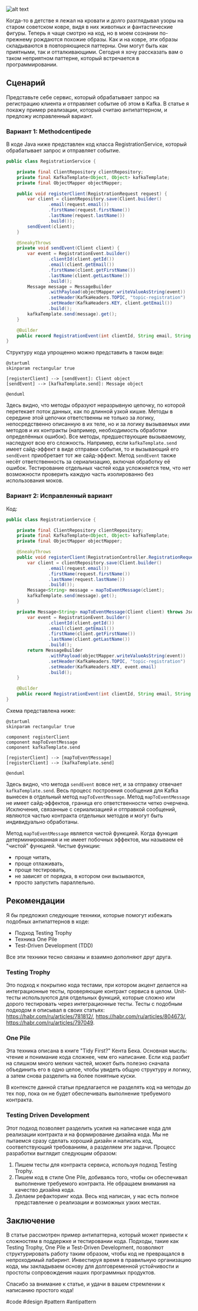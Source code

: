 ![alt text](MethodcentipedeWithDuck2s.png)

Когда-то в детстве я лежал на кровати и долго разглядывал узоры на старом советском ковре, видя в них животных и фантастические фигуры. Теперь я чаще смотрю на код, но в моем сознании по-прежнему рождаются похожие образы. Как и на ковре, эти образы складываются в повторяющиеся паттерны. Они могут быть как приятными, так и отталкивающими. Сегодня я хочу рассказать вам о таком неприятном паттерне, который встречается в программировании.

## Сценарий 

Представьте себе сервис, который обрабатывает запрос на регистрацию клиента и отправляет событие об этом в Kafka. В статье я покажу пример реализации, который считаю антипаттерном, и предложу исправленный вариант.

### Вариант 1: Methodcentipede

В коде Java ниже представлен код класса RegistrationService, который обрабатывает запрос и отправляет событие.

```java
public class RegistrationService {

    private final ClientRepository clientRepository;
    private final KafkaTemplate<Object, Object> kafkaTemplate;
    private final ObjectMapper objectMapper;

    public void registerClient(RegistrationRequest request) {
        var client = clientRepository.save(Client.builder()
                .email(request.email())
                .firstName(request.firstName())
                .lastName(request.lastName())
                .build());
        sendEvent(client);
    }

    @SneakyThrows
    private void sendEvent(Client client) {
        var event = RegistrationEvent.builder()
                .clientId(client.getId())
                .email(client.getEmail())
                .firstName(client.getFirstName())
                .lastName(client.getLastName())
                .build();
        Message message = MessageBuilder
                .withPayload(objectMapper.writeValueAsString(event))
                .setHeader(KafkaHeaders.TOPIC, "topic-registration")
                .setHeader(KafkaHeaders.KEY, client.getEmail())
                .build();
        kafkaTemplate.send(message).get();
    }

    @Builder
    public record RegistrationEvent(int clientId, String email, String firstName, String lastName) {}
}
```

Структуру кода упрощенно можно представить в таком виде:

```plantuml
@startuml
skinparam rectangular true

[registerClient] --> [sendEvent]: Client object
[sendEvent] --> [kafkaTemplate.send]: Message object

@enduml
```

Здесь видно, что методы образуют неразрывную цепочку, по которой перетекает поток данных, как по длинной узкой кишке. Методы в середине этой цепочки ответственны не только за логику, непосредственно описанную в их теле, но и за логику вызываемых ими методов и их контракты (например, необходимость обработки определённых ошибок). Все методы, предшествующие вызываемому, наследуют всю его сложность. Например, если `kafkaTemplate.send` имеет сайд-эффект в виде отправки события, то и вызывающий его `sendEvent` приобретает тот же сайд-эффект. Метод `sendEvent` также несёт ответственность за сериализацию, включая обработку её ошибок. Тестирование отдельных частей кода усложняется тем, что нет возможности проверить каждую часть изолированно без использования моков.

### Вариант 2: Исправленный вариант

Код:

```java
public class RegistrationService {

    private final ClientRepository clientRepository;
    private final KafkaTemplate<Object, Object> kafkaTemplate;
    private final ObjectMapper objectMapper;

    @SneakyThrows
    public void registerClient(RegistrationController.RegistrationRequest request) {
        var client = clientRepository.save(Client.builder()
                .email(request.email())
                .firstName(request.firstName())
                .lastName(request.lastName())
                .build());
        Message<String> message = mapToEventMessage(client);
        kafkaTemplate.send(message).get();
    }

    private Message<String> mapToEventMessage(Client client) throws JsonProcessingException {
        var event = RegistrationEvent.builder()
                .clientId(client.getId())
                .email(client.getEmail())
                .firstName(client.getFirstName())
                .lastName(client.getLastName())
                .build();
        return MessageBuilder
                .withPayload(objectMapper.writeValueAsString(event))
                .setHeader(KafkaHeaders.TOPIC, "topic-registration")
                .setHeader(KafkaHeaders.KEY, event.email)
                .build();
    }

    @Builder
    public record RegistrationEvent(int clientId, String email, String firstName, String lastName) {}
}
```

Схема представлена ниже:

```plantuml
@startuml
skinparam rectangular true

component registerClient
component mapToEventMessage
component kafkaTemplate.send

[registerClient] --> [mapToEventMessage]
[registerClient] --> [kafkaTemplate.send]

@enduml
```

Здесь видно, что метода `sendEvent` вовсе нет, и за отправку отвечает `kafkaTemplate.send`. Весь процесс построения сообщения для Kafka вынесен в отдельный метод `mapToEventMessage`. Метод `mapToEventMessage` не имеет сайд-эффектов, граница его ответственности четко очерчена. Исключения, связанные с сериализацией и отправкой сообщений, являются частью контракта отдельных методов и могут быть индивидуально обработаны.

Метод `mapToEventMessage` является чистой функцией. Когда функция детерминированная и не имеет побочных эффектов, мы называем её "чистой" функцией. Чистые функции:
- проще читать,
- проще отлаживать,
- проще тестировать,
- не зависят от порядка, в котором они вызываются,
- просто запустить параллельно.

## Рекомендации

Я бы предложил следующие техники, которые помогут избежать подобных антипаттернов в коде:
- Подход Testing Trophy
- Техника One Pile
- Test-Driven Development (TDD)

Все эти техники тесно связаны и взаимно дополняют друг друга.

### Testing Trophy

Это подход к покрытию кода тестами, при котором акцент делается на интеграционные тесты, проверяющие контракт сервиса в целом. Unit-тесты используются для отдельных функций, которые сложно или дорого тестировать через интеграционные тесты. Тесты с подобным подходом я описывал в своих статьях: https://habr.com/ru/articles/781812/, https://habr.com/ru/articles/804673/, https://habr.com/ru/articles/797049. 

### One Pile

Эта техника описана в книге "Tidy First?" Кента Бека. Основная мысль: чтение и понимание кода сложнее, чем его написание. Если код разбит на слишком много мелких частей, может быть полезно сначала объединить его в одно целое, чтобы увидеть общую структуру и логику, а затем снова разделить на более понятные куски.

В контексте данной статьи предлагается не разделять код на методы до тех пор, пока он не будет обеспечивать выполнение требуемого контракта.

### Testing Driven Development

Этот подход позволяет разделить усилия на написание кода для реализации контракта и на формирование дизайна кода. Мы не пытаемся сразу сделать хороший дизайн и написать код, соответствующий требованиям, а разделяем эти задачи. Процесс разработки выглядит следующим образом:
1. Пишем тесты для контракта сервиса, используя подход Testing Trophy.
2. Пишем код в стиле One Pile, добиваясь того, чтобы он обеспечивал выполнение требуемого контракта. Не обращаем внимания на качество дизайна кода.
3. Делаем рефакторинг кода. Весь код написан, у нас есть полное представление о реализации и возможных узких местах.

## Заключение

В статье рассмотрен пример антипаттерна, который может привести к сложностям в поддержке и тестировании кода. Подходы, такие как Testing Trophy, One Pile и Test-Driven Development, позволяют структурировать работу таким образом, чтобы код не превращался в непроходимый лабиринт. Инвестируя время в правильную организацию кода, мы закладываем основу для долговременной устойчивости и простоты сопровождения наших программных продуктов.

Спасибо за внимание к статье, и удачи в вашем стремлении к написанию простого кода!

#code #design #pattern #antipattern